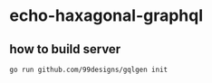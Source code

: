 # echo-haxagonal-graphql

## how to build server

```bash
go run github.com/99designs/gqlgen init
```
